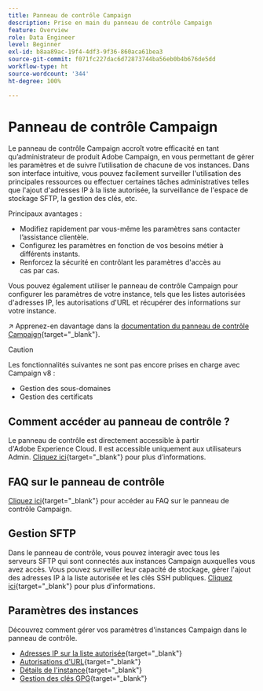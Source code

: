 ```yaml
---
title: Panneau de contrôle Campaign
description: Prise en main du panneau de contrôle Campaign
feature: Overview
role: Data Engineer
level: Beginner
exl-id: b8aa89ac-19f4-4df3-9f36-860aca61bea3
source-git-commit: f071fc227dac6d72873744ba56eb0b4b676de5dd
workflow-type: ht
source-wordcount: '344'
ht-degree: 100%

---
```


# Panneau de contrôle Campaign

Le panneau de contrôle Campaign accroît votre efficacité en tant qu’administrateur de produit Adobe Campaign, en vous permettant de gérer les paramètres et de suivre l’utilisation de chacune de vos instances. Dans son interface intuitive, vous pouvez facilement surveiller l&#39;utilisation des principales ressources ou effectuer certaines tâches administratives telles que l&#39;ajout d&#39;adresses IP à la liste autorisée, la surveillance de l&#39;espace de stockage SFTP, la gestion des clés, etc.

Principaux avantages :

* Modifiez rapidement par vous-même les paramètres sans contacter l’assistance clientèle.
* Configurez les paramètres en fonction de vos besoins métier à différents instants.
* Renforcez la sécurité en contrôlant les paramètres d&#39;accès au cas par cas.

Vous pouvez également utiliser le panneau de contrôle Campaign pour configurer les paramètres de votre instance, tels que les listes autorisées d&#39;adresses IP, les autorisations d&#39;URL et récupérer des informations sur votre instance.

↗️ Apprenez-en davantage dans la [documentation du panneau de contrôle Campaign](https://experienceleague.adobe.com/docs/control-panel/using/control-panel-home.html?lang=fr){target=&quot;_blank&quot;}.

>[!CAUTION]
> Les fonctionnalités suivantes ne sont pas encore prises en charge avec Campaign v8 :
>
>* Gestion des sous-domaines
>* Gestion des certificats

>


## Comment accéder au panneau de contrôle ?

Le panneau de contrôle est directement accessible à partir d&#39;Adobe Experience Cloud. Il est accessible uniquement aux utilisateurs Admin. [Cliquez ici](https://experienceleague.adobe.com/docs/control-panel/using/discover-control-panel/accessing-control-panel.html?lang=fr){target=&quot;_blank&quot;} pour plus d’informations.

## FAQ sur le panneau de contrôle

[Cliquez ici](https://experienceleague.adobe.com/docs/control-panel/using/faq.html?lang=fr#control-panel){target=&quot;_blank&quot;} pour accéder au FAQ sur le panneau de contrôle Campaign.

## Gestion SFTP

Dans le panneau de contrôle, vous pouvez interagir avec tous les serveurs SFTP qui sont connectés aux instances Campaign auxquelles vous avez accès. Vous pouvez surveiller leur capacité de stockage, gérer l&#39;ajout des adresses IP à la liste autorisée et les clés SSH publiques. [Cliquez ici](https://experienceleague.adobe.com/docs/control-panel/using/sftp-management/about-sftp-management.html?lang=fr#sftp-management){target=&quot;_blank&quot;} pour plus d’informations.

## Paramètres des instances

Découvrez comment gérer vos paramètres d&#39;instances Campaign dans le panneau de contrôle.
* [Adresses IP sur la liste autorisée](https://experienceleague.adobe.com/docs/control-panel/using/instances-settings/ip-allow-listing-instance-access.html?lang=fr){target=&quot;_blank&quot;}
* [Autorisations d&#39;URL](https://experienceleague.adobe.com/docs/control-panel/using/instances-settings/url-permissions.html?lang=fr){target=&quot;_blank&quot;}
* [Détails de l&#39;instance](https://experienceleague.adobe.com/docs/control-panel/using/instances-settings/instance-details.html?lang=fr){target=&quot;_blank&quot;}
* [Gestion des clés GPG](https://experienceleague.adobe.com/docs/control-panel/using/instances-settings/gpg-keys-management.html?lang=fr){target=&quot;_blank&quot;}
